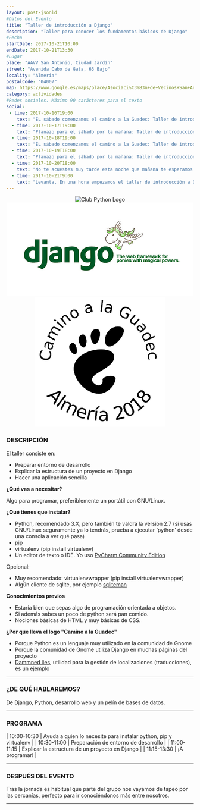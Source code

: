 ```yaml
---
layout: post-jsonld
#Datos del Evento
title: "Taller de introducción a Django"
description: "Taller para conocer los fundamentos básicos de Django"
#Fecha
startDate: 2017-10-21T10:00
endDate: 2017-10-21T13:30
#Lugar
place: "AAVV San Antonio, Ciudad Jardín"
street: "Avenida Cabo de Gata, 63 Bajo"
locality: "Almería"
postalCode: "04007"
map: https://www.google.es/maps/place/Asociaci%C3%B3n+de+Vecinos+San+Antonio+de+Ciudad+Jard%C3%ADn/@36.8308795,-2.4569515,17z/data=!3m1!4b1!4m5!3m4!1s0xd7a9df0b835fe2b:0xd030043efd14eaf0!8m2!3d36.8308795!4d-2.4547575
category: actividades
#Redes sociales. Máximo 90 carácteres para el texto
social:	
 - time: 2017-10-16T19:00
    text: "EL sábado comenzamos el camino a la Guadec: Taller de introducción a Django"
  - time: 2017-10-17T19:00
    text: "Planazo para el sábado por la mañana: Taller de introducción a Django"
  - time: 2017-10-18T19:00
    text: "EL sábado comenzamos el camino a la Guadec: Taller de introducción a Django"
  - time: 2017-10-19T18:00
    text: "Planazo para el sábado por la mañana: Taller de introducción a Django"
  - time: 2017-10-20T18:00
    text: "No te acuestes muy tarde esta noche que mañana te esperamos en el Taller de Django"
  - time: 2017-10-21T9:00
    text: "Levanta. En una hora empezamos el taller de introducción a Django"
---
```


<p align="center">
  <img src="/recursos/logo-club-python.png" alt="Club Python Logo" width="220px" />
  <img src="/recursos/2017-05-13/pony_magico.jpg" alt="Pony mágico" width="500px" />
  <img src="/recursos/CaminoGuadec/logo350.png" alt="Camino a la Guadec" width="350px" />
</p>


### DESCRIPCIÓN
El taller consiste en:

- Preparar entorno de desarrollo
- Explicar la estructura de un proyecto en Django
- Hacer una aplicación sencilla


**¿Qué vas a necesitar?**

Algo para programar, preferiblemente un portátil con GNU/Linux. 


**¿Qué tienes que instalar?**

- Python, recomendado 3.X, pero también te valdrá la versión 2.7 (si usas GNU/Linux seguramente ya lo tendrás, prueba a ejecutar ‘python’ desde una consola a ver qué pasa)
- [pip](https://pip.pypa.io/en/stable/)
- virtualenv (pip install virtualenv)
- Un editor de texto o IDE. Yo uso [PyCharm Community Edition](https://www.jetbrains.com/pycharm/)

Opcional: 

- Muy recomendado: virtualenvwrapper (pip install virtualenvwrapper)
- Algún cliente de sqlite, por ejemplo [sqliteman](http://sqliteman.yarpen.cz/)


**Conocimientos previos**

- Estaría bien que sepas algo de programación orientada a objetos. 
- Si además sabes un poco de python será pan comido.
- Nociones básicas de HTML y muy básicas de CSS.

**¿Por que lleva el logo "Camino a la Guadec"**

- Porque Python es un lenguaje muy utilizado en la comunidad de Gnome
- Porque la comunidad de Gnome utiliza Django en muchas páginas del proyecto
- [Dammned lies](https://l10n.gnome.org), utilidad para la gestión de localizaciones (traducciones), es un ejemplo

---

### ¿DE QUÉ HABLAREMOS?

De Django, Python, desarrollo web y un pelín de bases de datos.

---


### PROGRAMA


| 10:00-10:30   | Ayuda a quien lo necesite para instalar python, pip y virtualenv |
| 10:30-11:00   | Preparación de entorno de desarrollo |
| 11:00-11:15 	| Explicar la estructura de un proyecto en Django |
| 11:15-13:30 	| ¡A programar! |

---



### DESPUÉS DEL EVENTO

Tras la jornada es habitual que parte del grupo nos vayamos de tapeo por las cercanías, perfecto para ir conociéndonos más entre nosotros.

---


